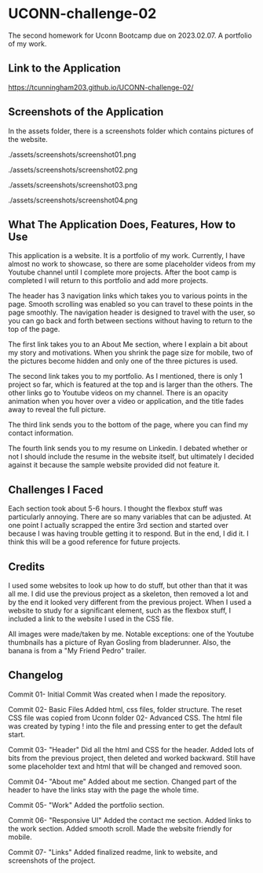 # UCONN-challenge-02
The second homework for Uconn Bootcamp due on 2023.02.07. A portfolio of my work.

## Link to the Application

https://tcunningham203.github.io/UCONN-challenge-02/

## Screenshots of the Application
In the assets folder, there is a screenshots folder which contains pictures of the website.

./assets/screenshots/screenshot01.png

./assets/screenshots/screenshot02.png

./assets/screenshots/screenshot03.png

./assets/screenshots/screenshot04.png

## What The Application Does, Features, How to Use

This application is a website. It is a portfolio of my work. Currently, I have almost no work to showcase, so there are some placeholder videos from my Youtube channel until I complete more projects. After the boot camp is completed I will return to this portfolio and add more projects.

The header has 3 navigation links which takes you to various points in the page. Smooth scrolling was enabled so you can travel to these points in the page smoothly. The navigation header is designed to travel with the user, so you can go back and forth between sections without having to return to the top of the page.

The first link takes you to an About Me section, where I explain a bit about my story and motivations. When you shrink the page size for mobile, two of the pictures become hidden and only one of the three pictures is used.

The second link takes you to my portfolio. As I mentioned, there is only 1 project so far, which is featured at the top and is larger than the others. The other links go to Youtube videos on my channel. There is an opacity animation when you hover over a video or application, and the title fades away to reveal the full picture.

The third link sends you to the bottom of the page, where you can find my contact information.

The fourth link sends you to my resume on Linkedin. I debated whether or not I should include the resume in the website itself, but ultimately I decided against it because the sample website provided did not feature it.

## Challenges I Faced

Each section took about 5-6 hours. I thought the flexbox stuff was particularly annoying. There are so many variables that can be adjusted. At one point I actually scrapped the entire 3rd section and started over because I was having trouble getting it to respond. But in the end, I did it. I think this will be a good reference for future projects.




## Credits

I used some websites to look up how to do stuff, but other than that it was all me. I did use the previous project as a skeleton, then removed a lot and by the end it looked very different from the previous project. When I used a website to study for a significant element, such as the flexbox stuff, I included a link to the website I used in the CSS file. 

All images were made/taken by me. Notable exceptions: one of the Youtube thumbnails has a picture of Ryan Gosling from bladerunner. Also, the banana is from a "My Friend Pedro" trailer.

## Changelog

Commit 01- Initial Commit
Was created when I made the repository.

Commit 02- Basic Files
Added html, css files, folder structure.
The reset CSS file was copied from Uconn folder 02- Advanced CSS.
The html file was created by typing ! into the file and pressing enter to get the default start.

Commit 03- "Header"
Did all the html and CSS for the header. Added lots of bits from the previous project, then deleted and worked backward. Still have some placeholder text and html that will be changed and removed soon.

Commit 04- "About me"
Added about me section. Changed part of the header to have the links stay with the page the whole time.

Commit 05- "Work"
Added the portfolio section.

Commit 06- "Responsive UI"
Added the contact me section. Added links to the work section. Added smooth scroll. Made the website friendly for mobile.

Commit 07- "Links"
Added finalized readme, link to website, and screenshots of the project.
